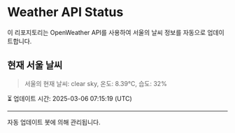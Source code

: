 
# Weather API Status

이 리포지토리는 OpenWeather API를 사용하여 서울의 날씨 정보를 자동으로 업데이트합니다.

## 현재 서울 날씨
> 서울의 현재 날씨: clear sky, 온도: 8.39°C, 습도: 32%

⏳ 업데이트 시간: 2025-03-06 07:15:19 (UTC)

---
자동 업데이트 봇에 의해 관리됩니다.
